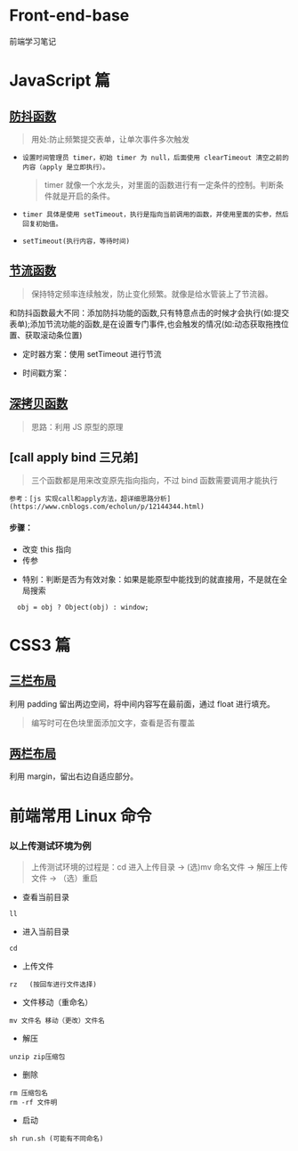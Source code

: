 # Front-end-base

前端学习笔记

# JavaScript 篇

## [防抖函数](/src/Debouncing.js)

> 用处:防止频繁提交表单，让单次事件多次触发

-     设置时间管理员 timer，初始 timer 为 null，后面使用 clearTimeout 清空之前的内容（apply 是立即执行）。
  > timer 就像一个水龙头，对里面的函数进行有一定条件的控制。判断条件就是开启的条件。
-     timer 具体是使用 setTimeout，执行是指向当前调用的函数，并使用里面的实参，然后回复初始值。
-     setTimeout(执行内容，等待时间)

## [节流函数](/src/throttle.js)

> 保持特定频率连续触发，防止变化频繁。就像是给水管装上了节流器。

和防抖函数最大不同：添加防抖功能的函数,只有特意点击的时候才会执行(如:提交表单);添加节流功能的函数,是在设置专门事件,也会触发的情况(如:动态获取拖拽位置、获取滚动条位置)

- 定时器方案：使用 setTimeout 进行节流

* 时间戳方案：

## [深拷贝函数](/src/deep_copy.js)

> 思路：利用 JS 原型的原理

## [call apply bind 三兄弟]

> 三个函数都是用来改变原先指向指向，不过 bind 函数需要调用才能执行

    参考：[js 实现call和apply方法，超详细思路分析](https://www.cnblogs.com/echolun/p/12144344.html)

#### 步骤：

- 改变 this 指向
- 传参

* 特别：判断是否为有效对象：如果是能原型中能找到的就直接用，不是就在全局搜索

```
  obj = obj ? Object(obj) : window;

```

# CSS3 篇

## [三栏布局](https://codepen.io/breezylearner/pen/ZELpNXG)

利用 padding 留出两边空间，将中间内容写在最前面，通过 float 进行填充。

> 编写时可在色块里面添加文字，查看是否有覆盖

## [两栏布局](https://codepen.io/breezylearner/pen/BapLvrm?editors=1100)

利用 margin，留出右边自适应部分。

# 前端常用 Linux 命令

### 以上传测试环境为例

> 上传测试环境的过程是：cd 进入上传目录 → (选)mv 命名文件 → 解压上传文件 → （选）重启

- 查看当前目录

```
ll
```

- 进入当前目录

```
cd
```

- 上传文件

```
rz   (按回车进行文件选择)
```

- 文件移动（重命名）

```
mv 文件名 移动（更改）文件名
```

- 解压

```
unzip zip压缩包
```

- 删除

```
rm 压缩包名
rm -rf 文件明
```

- 启动

```
sh run.sh (可能有不同命名)
```

